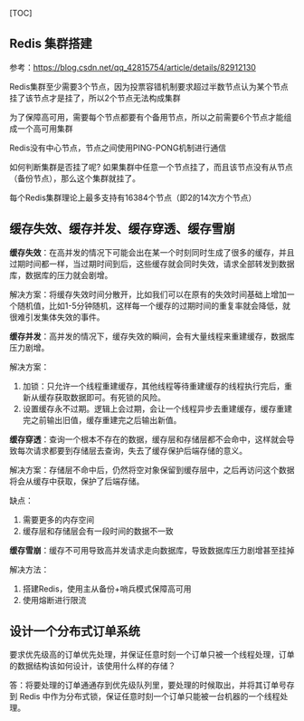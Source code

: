 [TOC]

## Redis 集群搭建

参考：https://blog.csdn.net/qq_42815754/article/details/82912130

Redis集群至少需要3个节点，因为投票容错机制要求超过半数节点认为某个节点挂了该节点才是挂了，所以2个节点无法构成集群

为了保障高可用，需要每个节点都要有个备用节点，所以之前需要6个节点才能组成一个高可用集群

Redis没有中心节点，节点之间使用PING-PONG机制进行通信

如何判断集群是否挂了呢? 如果集群中任意一个节点挂了，而且该节点没有从节点（备份节点），那么这个集群就挂了。

每个Redis集群理论上最多支持有16384个节点（即2的14次方个节点）

## 缓存失效、缓存并发、缓存穿透、缓存雪崩

**缓存失效**：在高并发的情况下可能会出在某一个时刻同时生成了很多的缓存，并且过期时间都一样，当过期时间到后，这些缓存就会同时失效，请求全部转发到数据库，数据库的压力就会剧增。

解决方案：将缓存失效时间分散开，比如我们可以在原有的失效时间基础上增加一个随机值，比如1-5分钟随机，这样每一个缓存的过期时间的重复率就会降低，就很难引发集体失效的事件。



**缓存并发**：高并发的情况下，缓存失效的瞬间，会有大量线程来重建缓存，数据库压力剧增。

解决方案：

1. 加锁：只允许一个线程重建缓存，其他线程等待重建缓存的线程执行完后，重新从缓存获取数据即可。有死锁的风险。
2. 设置缓存永不过期。逻辑上会过期，会让一个线程异步去重建缓存，缓存重建完之前输出旧值，缓存重建完之后输出新值。



**缓存穿透**：查询一个根本不存在的数据，缓存层和存储层都不会命中，这样就会导致每次请求都要到存储层去查询，失去了缓存保护后端存储的意义。

解决方案：存储层不命中后，仍然将空对象保留到缓存层中，之后再访问这个数据将会从缓存中获取，保护了后端存储。

缺点：

1. 需要更多的内存空间
2. 缓存层和存储层会有一段时间的数据不一致



**缓存雪崩**：缓存不可用导致高并发请求走向数据库，导致数据库压力剧增甚至挂掉

解决方法：

1. 搭建Redis，使用主从备份+哨兵模式保障高可用
2. 使用熔断进行限流

## 设计一个分布式订单系统

要求优先级高的订单优先处理，并保证任意时刻一个订单只被一个线程处理，订单的数据结构该如何设计，该使用什么样的存储？

答：将要处理的订单通通存到优先级队列里，要处理的时候取出，并将其订单号存到 Redis 中作为分布式锁，保证任意时刻一个订单只能被一台机器的一个线程处理。